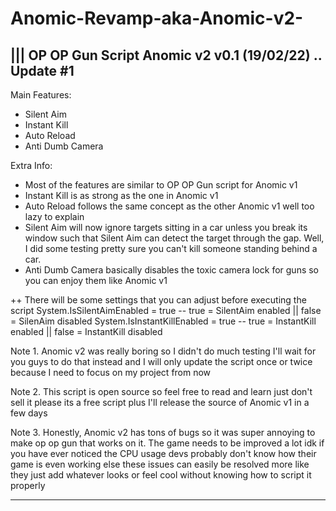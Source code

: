 # Anomic-Revamp-aka-Anomic-v2-

||| OP OP Gun Script Anomic v2 v0.1 (19/02/22) .. Update #1
-------
Main Features:
- Silent Aim
- Instant Kill
- Auto Reload
- Anti Dumb Camera

Extra Info:
+ Most of the features are similar to OP OP Gun script for Anomic v1
+ Instant Kill is as strong as the one in Anomic v1
+ Auto Reload follows the same concept as the other Anomic v1 well too lazy to explain
+ Silent Aim will now ignore targets sitting in a car unless you break its window such that Silent Aim can detect the target through the gap. Well, I did some testing pretty sure you can't kill someone standing behind a car.
+ Anti Dumb Camera basically disables the toxic camera lock for guns so you can enjoy them like Anomic v1

++ There will be some settings that you can adjust before executing the script
System.IsSilentAimEnabled = true -- true = SilentAim enabled || false = SilenAim disabled
System.IsInstantKillEnabled = true -- true = InstantKill enabled || false = InstantKill disabled

Note 1. Anomic v2 was really boring so I didn't do much testing I'll wait for you guys to do that instead and I will only update the script once or twice because I need to focus on my project from now

Note 2. This script is open source so feel free to read and learn just don't sell it please its a free script plus I'll release the source of Anomic v1 in a few days

Note 3. Honestly, Anomic v2 has tons of bugs so it was super annoying to make op op gun that works on it. The game needs to be improved a lot idk if you have ever noticed the CPU usage devs probably don't know how their game is even working else these issues can easily be resolved more like they just add whatever looks or feel cool without knowing how to script it properly

-------
